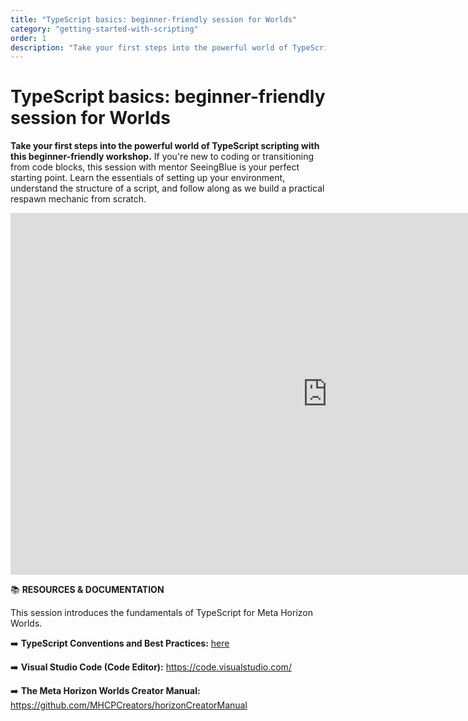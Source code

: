 ```yaml
---
title: "TypeScript basics: beginner-friendly session for Worlds"
category: "getting-started-with-scripting"
order: 1
description: "Take your first steps into the powerful world of TypeScript scripting"
---
```


# TypeScript basics: beginner-friendly session for Worlds
**Take your first steps into the powerful world of TypeScript scripting with this beginner-friendly workshop.** If you're new to coding or transitioning from code blocks, this session with mentor SeeingBlue is your perfect starting point. Learn the essentials of setting up your environment, understand the structure of a script, and follow along as we build a practical respawn mechanic from scratch.

<iframe width="1014" height="579" src="https://www.youtube.com/embed/WIG9i3kpBO4" title="Getting Started with Typescript with SeeingBlue" frameborder="0" allow="accelerometer; autoplay; clipboard-write; encrypted-media; gyroscope; picture-in-picture; web-share" referrerpolicy="strict-origin-when-cross-origin" allowfullscreen></iframe>

📚 **RESOURCES & DOCUMENTATION**

This session introduces the fundamentals of TypeScript for Meta Horizon Worlds.

➡️ **TypeScript Conventions and Best Practices:** [here](/ben-worlds-documentation/scripting-concepts-persistence-apis/typescript-conventions-best-practices/)

➡️ **Visual Studio Code (Code Editor):** https://code.visualstudio.com/

➡️ **The Meta Horizon Worlds Creator Manual:** https://github.com/MHCPCreators/horizonCreatorManual
